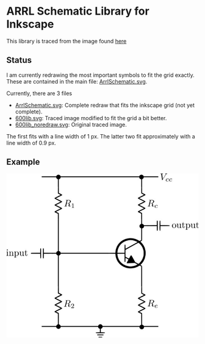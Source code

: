 # ARRL Schematic Library for Inkscape
This library is traced from the image found [here](http://neazoi.com/arrlschem.htm "How to draw ARRL-style schematics by SV3ORA")

## Status
I am currently redrawing the most important symbols to fit the grid exactly. These are contained in the main file: [ArrlSchematic.svg](ArrlSchematic.svg).

Currently, there are 3 files
- [ArrlSchematic.svg](ArrlSchematic.svg): Complete redraw that fits the inkscape grid (not yet complete).
- [600lib.svg](600lib.svg): Traced image modified to fit the grid a bit better.
- [600lib_noredraw.svg](600lib_noredraw.svg): Original traced image.

The first fits with a line width of 1 px. The latter two fit approximately with a line width of 0.9 px.


## Example
![Amplifier](img/amplifier.jpg)
